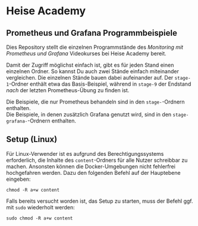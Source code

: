 # Heise Academy
## Prometheus und Grafana Programmbeispiele

Dies Repository stellt die einzelnen Programmstände des _Monitoring mit Prometheus und Grafana_ Videokurses bei Heise Academy bereit.

Damit der Zugriff möglichst einfach ist, gibt es für jeden Stand einen einzelnen Ordner.
So kannst Du auch zwei Stände einfach miteinander vergleichen.
Die einzelnen Stände bauen dabei aufeinander auf. 
Der `stage-1`-Ordner enthält etwa das Basis-Beispiel, während in `stage-9` der Endstand _nach_ der letzten Prometheus-Übung zu finden ist.

Die Beispiele, die nur Prometheus behandeln sind in den `stage-`-Ordnern enthalten.  
Die Beispiele, in denen zusätzlich Grafana genutzt wird, sind in den `stage-grafana-`-Ordnern enthalten.

## Setup (Linux)

Für Linux-Verwender ist es aufgrund des Berechtigungssystems erforderlich, die Inhalte des `content`-Ordners für alle Nutzer schreibbar zu machen.
Ansonsten können die Docker-Umgebungen nicht fehlerfrei hochgefahren werden.
Dazu den folgenden Befehl auf der Hauptebene eingeben:

```
chmod -R a+w content
```

Falls bereits versucht worden ist, das Setup zu starten, muss der Befehl ggf. mit `sudo` wiederholt werden:

```
sudo chmod -R a+w content
```
